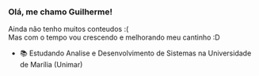 ### Olá, me chamo Guilherme!
Ainda não tenho muitos conteudos :(<br>
Mas com o tempo vou crescendo e melhorando meu cantinho :D<br>
- 📚 Estudando Analise e Desenvolvimento de Sistemas na Universidade de Marília (Unimar)
